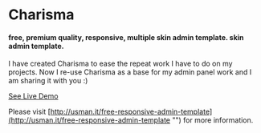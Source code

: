 Charisma
========

#### free, premium quality, responsive, multiple skin admin template. skin admin template.

I have created Charisma to ease the repeat work I have to do on my projects. Now I re-use Charisma as a base for my admin panel work and I am sharing it with you :)

[See Live Demo](http://themes.halalit.net/charisma/ "")

Please visit [http://usman.it/free-responsive-admin-template](http://usman.it/free-responsive-admin-template "") for more information.
